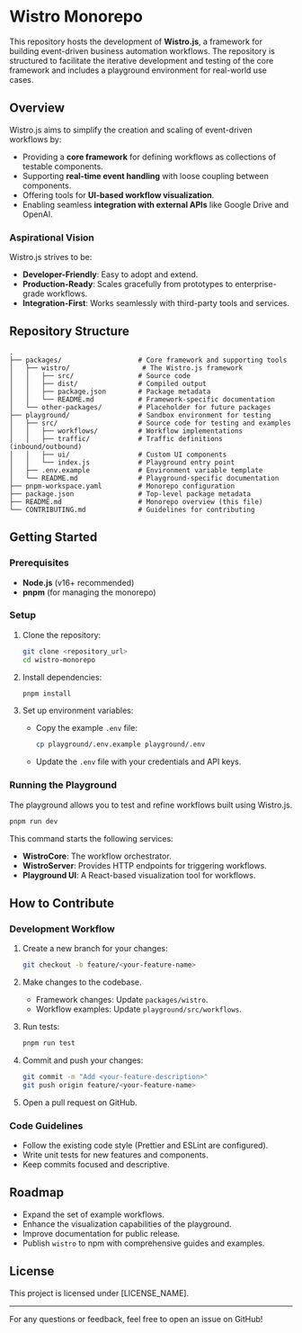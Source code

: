 # Wistro Monorepo

This repository hosts the development of **Wistro.js**, a framework for building event-driven business automation workflows. The repository is structured to facilitate the iterative development and testing of the core framework and includes a playground environment for real-world use cases.

## Overview

Wistro.js aims to simplify the creation and scaling of event-driven workflows by:

- Providing a **core framework** for defining workflows as collections of testable components.
- Supporting **real-time event handling** with loose coupling between components.
- Offering tools for **UI-based workflow visualization**.
- Enabling seamless **integration with external APIs** like Google Drive and OpenAI.

### Aspirational Vision

Wistro.js strives to be:

- **Developer-Friendly**: Easy to adopt and extend.
- **Production-Ready**: Scales gracefully from prototypes to enterprise-grade workflows.
- **Integration-First**: Works seamlessly with third-party tools and services.

## Repository Structure

```
.
├── packages/                   # Core framework and supporting tools
│   ├── wistro/                  # The Wistro.js framework
│   │   ├── src/                # Source code
│   │   ├── dist/               # Compiled output
│   │   ├── package.json        # Package metadata
│   │   └── README.md           # Framework-specific documentation
│   └── other-packages/         # Placeholder for future packages
├── playground/                 # Sandbox environment for testing
│   ├── src/                    # Source code for testing and examples
│   │   ├── workflows/          # Workflow implementations
│   │   ├── traffic/            # Traffic definitions (inbound/outbound)
│   │   ├── ui/                 # Custom UI components
│   │   └── index.js            # Playground entry point
│   ├── .env.example            # Environment variable template
│   └── README.md               # Playground-specific documentation
├── pnpm-workspace.yaml         # Monorepo configuration
├── package.json                # Top-level package metadata
├── README.md                   # Monorepo overview (this file)
└── CONTRIBUTING.md             # Guidelines for contributing
```

## Getting Started

### Prerequisites

- **Node.js** (v16+ recommended)
- **pnpm** (for managing the monorepo)

### Setup

1. Clone the repository:

   ```bash
   git clone <repository_url>
   cd wistro-monorepo
   ```

2. Install dependencies:

   ```bash
   pnpm install
   ```

3. Set up environment variables:
   - Copy the example `.env` file:
     ```bash
     cp playground/.env.example playground/.env
     ```
   - Update the `.env` file with your credentials and API keys.

### Running the Playground

The playground allows you to test and refine workflows built using Wistro.js.

```bash
pnpm run dev
```

This command starts the following services:

- **WistroCore**: The workflow orchestrator.
- **WistroServer**: Provides HTTP endpoints for triggering workflows.
- **Playground UI**: A React-based visualization tool for workflows.

## How to Contribute

### Development Workflow

1. Create a new branch for your changes:

   ```bash
   git checkout -b feature/<your-feature-name>
   ```

2. Make changes to the codebase.

   - Framework changes: Update `packages/wistro`.
   - Workflow examples: Update `playground/src/workflows`.

3. Run tests:

   ```bash
   pnpm run test
   ```

4. Commit and push your changes:

   ```bash
   git commit -m "Add <your-feature-description>"
   git push origin feature/<your-feature-name>
   ```

5. Open a pull request on GitHub.

### Code Guidelines

- Follow the existing code style (Prettier and ESLint are configured).
- Write unit tests for new features and components.
- Keep commits focused and descriptive.

## Roadmap

- Expand the set of example workflows.
- Enhance the visualization capabilities of the playground.
- Improve documentation for public release.
- Publish `wistro` to npm with comprehensive guides and examples.

## License

This project is licensed under [LICENSE_NAME].

---

For any questions or feedback, feel free to open an issue on GitHub!
